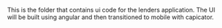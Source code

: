 This is the folder that contains ui code for the lenders application.
The UI will be built using angular and then transitioned to mobile with
capicator.
